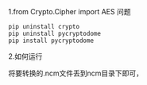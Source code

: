 1.from Crypto.Cipher import AES 问题

```
pip uninstall crypto
pip uninstall pycryptodome
pip install pycryptodome
```

2.如何运行

将要转换的.ncm文件丢到ncm目录下即可，



